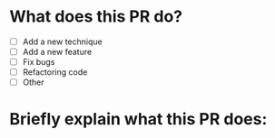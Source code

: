 # What does this PR do?
- [ ] Add a new technique
- [ ] Add a new feature
- [ ] Fix bugs
- [ ] Refactoring code
- [ ] Other

# Briefly explain what this PR does: